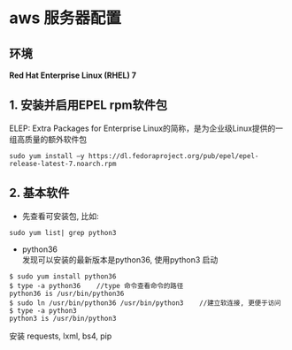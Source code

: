 # aws 服务器配置
## 环境
**Red Hat Enterprise Linux (RHEL) 7**


## 1. 安装并启用EPEL rpm软件包
ELEP: Extra Packages for Enterprise Linux的简称，是为企业级Linux提供的一组高质量的额外软件包
```
sudo yum install –y https://dl.fedoraproject.org/pub/epel/epel-release-latest-7.noarch.rpm
```


## 2. 基本软件
- 先查看可安装包, 比如:
```
sudo yum list| grep python3
```

- python36   
发现可以安装的最新版本是python36, 使用python3 启动

```
$ sudo yum install python36
$ type -a python36    //type 命令查看命令的路径
python36 is /usr/bin/python36
$ sudo ln /usr/bin/python36 /usr/bin/python3    //建立软连接, 更便于访问
$ type -a python3
python3 is /usr/bin/python3

```

安装 requests, lxml, bs4, pip

```
```

